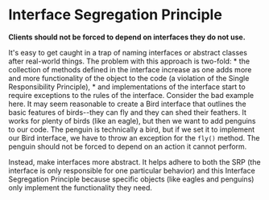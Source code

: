 # Interface Segregation Principle

**Clients should not be forced to depend on interfaces they do not use.**

It's easy to get caught in a trap of naming interfaces or abstract classes after real-world things.
 The problem with this approach is two-fold: 
    * the collection of methods defined in the interface increase as one adds more and more functionality of the object to the code 
    (a violation of the Single Responsibility Principle), 
    * and implementations of the interface start to require exceptions to the rules of the interface. 
 Consider the bad example here. It may seem reasonable to create a Bird interface that outlines the 
 basic features of birds--they can fly and they can shed their feathers.
  It works for plenty of birds (like an eagle), but then we want to add penguins to our code. 
  The penguin is technically a bird, but if we set it to implement our Bird interface, we have to 
  throw an exception for the `fly()` method.
   The penguin should not be forced to depend on an action it cannot perform.

Instead, make interfaces more abstract. It helps adhere to both the SRP (the interface is only responsible
 for one particular behavior) and this Interface Segregation Principle because specific objects 
 (like eagles and penguins) only implement the functionality they need.
